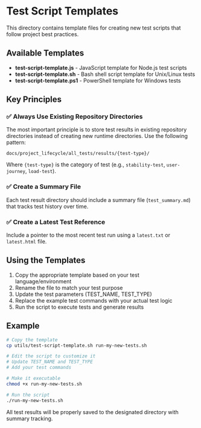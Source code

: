 # Test Script Templates

This directory contains template files for creating new test scripts that follow project best practices.

## Available Templates

- **test-script-template.js** - JavaScript template for Node.js test scripts
- **test-script-template.sh** - Bash shell script template for Unix/Linux tests
- **test-script-template.ps1** - PowerShell template for Windows tests

## Key Principles

### ✅ Always Use Existing Repository Directories

The most important principle is to store test results in existing repository directories instead of creating new runtime directories. Use the following pattern:

```
docs/project_lifecycle/all_tests/results/{test-type}/
```

Where `{test-type}` is the category of test (e.g., `stability-test`, `user-journey`, `load-test`).

### ✅ Create a Summary File

Each test result directory should include a summary file (`test_summary.md`) that tracks test history over time.

### ✅ Create a Latest Test Reference

Include a pointer to the most recent test run using a `latest.txt` or `latest.html` file.

## Using the Templates

1. Copy the appropriate template based on your test language/environment
2. Rename the file to match your test purpose
3. Update the test parameters (TEST_NAME, TEST_TYPE)
4. Replace the example test commands with your actual test logic
5. Run the script to execute tests and generate results

## Example

```bash
# Copy the template 
cp utils/test-script-template.sh run-my-new-tests.sh

# Edit the script to customize it
# Update TEST_NAME and TEST_TYPE
# Add your test commands

# Make it executable
chmod +x run-my-new-tests.sh

# Run the script
./run-my-new-tests.sh
```

All test results will be properly saved to the designated directory with summary tracking. 